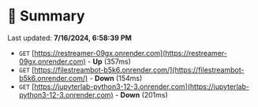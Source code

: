 # 📖 Summary
Last updated: **7/16/2024, 6:58:39 PM**

- `GET` [https://restreamer-09gx.onrender.com](https://restreamer-09gx.onrender.com) - **Up** (357ms)
- `GET` [https://filestreambot-b5k6.onrender.com/](https://filestreambot-b5k6.onrender.com/) - **Down** (154ms)
- `GET` [https://jupyterlab-python3-12-3.onrender.com](https://jupyterlab-python3-12-3.onrender.com) - **Down** (201ms)
